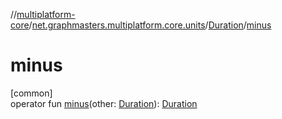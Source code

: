 //[multiplatform-core](../../../index.md)/[net.graphmasters.multiplatform.core.units](../index.md)/[Duration](index.md)/[minus](minus.md)

# minus

[common]\
operator fun [minus](minus.md)(other: [Duration](index.md)): [Duration](index.md)
